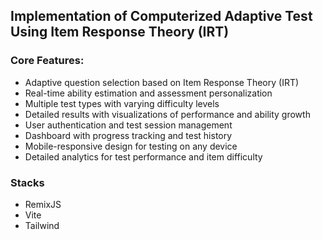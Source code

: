 ## Implementation of Computerized Adaptive Test Using Item Response Theory (IRT)

### Core Features:

- Adaptive question selection based on Item Response Theory (IRT)
- Real-time ability estimation and assessment personalization
- Multiple test types with varying difficulty levels
- Detailed results with visualizations of performance and ability growth
- User authentication and test session management
- Dashboard with progress tracking and test history
- Mobile-responsive design for testing on any device
- Detailed analytics for test performance and item difficulty

### Stacks

- RemixJS
- Vite
- Tailwind
